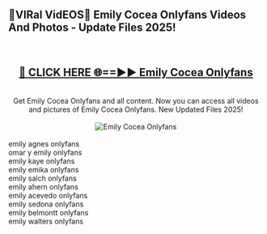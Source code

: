 <h2>🔴VIRal VidEOS🔴 Emily Cocea Onlyfans Videos And Photos - Update Files 2025!</h2>
<br>
<div align="center">
<h2><a href="https://virallinks.top/odZfE0" rel="nofollow">🔴 CLICK HERE 🌐==►► Emily Cocea Onlyfans</a></h2>
<br>
Get Emily Cocea Onlyfans and all content. Now you can access all videos and pictures of Emily Cocea Onlyfans. New Updated Files 2025!
<br>
<br>
<a href="https://virallinks.top/odZfE0" rel="nofollow" data-target="animated-image.originalLink"><img src="https://i.imgur.com/dJHk4Zq.gif)" alt="Emily Cocea Onlyfans" style="max-width: 100%; display: inline-block;" data-target="animated-image.originalImage"></a>
</div>
<br>
emily agnes onlyfans<br>
omar y emily onlyfans<br>
emily kaye onlyfans<br>
emily emika onlyfans<br>
emily salch onlyfans<br>
emily ahern onlyfans<br>
emily acevedo onlyfans<br>
emily sedona onlyfans<br>
emily belmontt onlyfans<br>
emily walters onlyfans